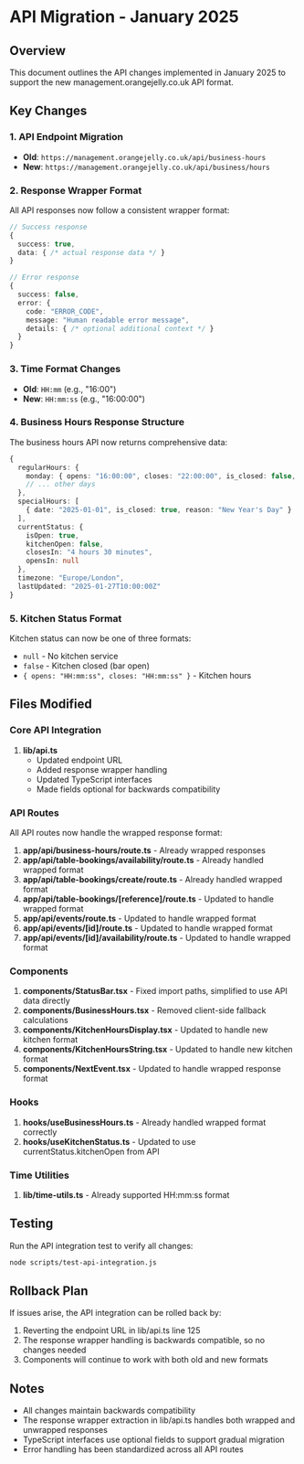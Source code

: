 # API Migration - January 2025

## Overview
This document outlines the API changes implemented in January 2025 to support the new management.orangejelly.co.uk API format.

## Key Changes

### 1. API Endpoint Migration
- **Old**: `https://management.orangejelly.co.uk/api/business-hours`
- **New**: `https://management.orangejelly.co.uk/api/business/hours`

### 2. Response Wrapper Format
All API responses now follow a consistent wrapper format:

```typescript
// Success response
{
  success: true,
  data: { /* actual response data */ }
}

// Error response
{
  success: false,
  error: {
    code: "ERROR_CODE",
    message: "Human readable error message",
    details: { /* optional additional context */ }
  }
}
```

### 3. Time Format Changes
- **Old**: `HH:mm` (e.g., "16:00")
- **New**: `HH:mm:ss` (e.g., "16:00:00")

### 4. Business Hours Response Structure
The business hours API now returns comprehensive data:

```typescript
{
  regularHours: {
    monday: { opens: "16:00:00", closes: "22:00:00", is_closed: false, kitchen: null },
    // ... other days
  },
  specialHours: [
    { date: "2025-01-01", is_closed: true, reason: "New Year's Day" }
  ],
  currentStatus: {
    isOpen: true,
    kitchenOpen: false,
    closesIn: "4 hours 30 minutes",
    opensIn: null
  },
  timezone: "Europe/London",
  lastUpdated: "2025-01-27T10:00:00Z"
}
```

### 5. Kitchen Status Format
Kitchen status can now be one of three formats:
- `null` - No kitchen service
- `false` - Kitchen closed (bar open)
- `{ opens: "HH:mm:ss", closes: "HH:mm:ss" }` - Kitchen hours

## Files Modified

### Core API Integration
1. **lib/api.ts**
   - Updated endpoint URL
   - Added response wrapper handling
   - Updated TypeScript interfaces
   - Made fields optional for backwards compatibility

### API Routes
All API routes now handle the wrapped response format:
1. **app/api/business-hours/route.ts** - Already wrapped responses
2. **app/api/table-bookings/availability/route.ts** - Already handled wrapped format
3. **app/api/table-bookings/create/route.ts** - Already handled wrapped format
4. **app/api/table-bookings/[reference]/route.ts** - Updated to handle wrapped format
5. **app/api/events/route.ts** - Updated to handle wrapped format
6. **app/api/events/[id]/route.ts** - Updated to handle wrapped format
7. **app/api/events/[id]/availability/route.ts** - Updated to handle wrapped format

### Components
1. **components/StatusBar.tsx** - Fixed import paths, simplified to use API data directly
2. **components/BusinessHours.tsx** - Removed client-side fallback calculations
3. **components/KitchenHoursDisplay.tsx** - Updated to handle new kitchen format
4. **components/KitchenHoursString.tsx** - Updated to handle new kitchen format
5. **components/NextEvent.tsx** - Updated to handle wrapped response format

### Hooks
1. **hooks/useBusinessHours.ts** - Already handled wrapped format correctly
2. **hooks/useKitchenStatus.ts** - Updated to use currentStatus.kitchenOpen from API

### Time Utilities
1. **lib/time-utils.ts** - Already supported HH:mm:ss format

## Testing

Run the API integration test to verify all changes:
```bash
node scripts/test-api-integration.js
```

## Rollback Plan

If issues arise, the API integration can be rolled back by:
1. Reverting the endpoint URL in lib/api.ts line 125
2. The response wrapper handling is backwards compatible, so no changes needed
3. Components will continue to work with both old and new formats

## Notes

- All changes maintain backwards compatibility
- The response wrapper extraction in lib/api.ts handles both wrapped and unwrapped responses
- TypeScript interfaces use optional fields to support gradual migration
- Error handling has been standardized across all API routes